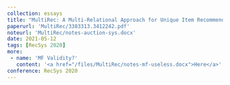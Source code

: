 ```yaml
---
collection: essays
title: "MultiRec: A Multi-Relational Approach for Unique Item Recommendation in Auction Systems"
paperurl: 'MultiRec/3383313.3412242.pdf'
noteurl: 'MultiRec/notes-auction-sys.docx'
date: 2021-05-12
tags: [RecSys 2020]
more:
 - name: 'MF Validity?'
   content: '<a href="/files/MultiRec/notes-mf-useless.docx">Here</a>'
conference: RecSys 2020
---
```


